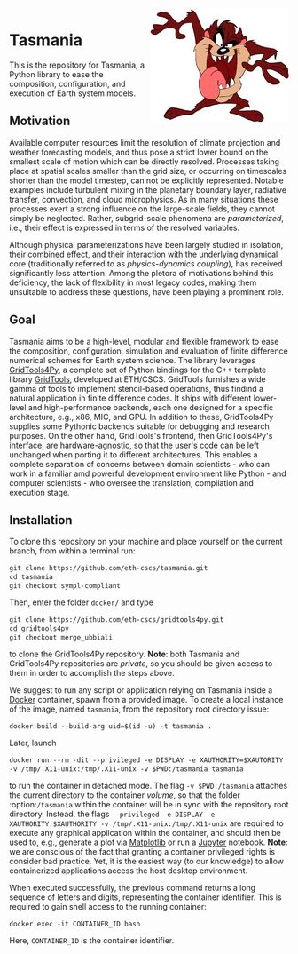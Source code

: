 <img align="right" src="taz.jpeg">

Tasmania
========

This is the repository for Tasmania, a Python library to ease the composition, configuration, and execution of Earth system models.

Motivation
----------

Available computer resources limit the resolution of climate projection and weather forecasting models, and thus pose a strict lower bound on the smallest scale of motion which can be directly resolved. Processes taking place at spatial scales smaller than the grid size, or occurring on timescales shorter than the model timestep, can not be explicitly represented. Notable examples include turbulent mixing in the planetary boundary layer, radiative transfer, convection, and cloud microphysics. As in many situations these processes exert a strong influence on the large-scale fields, they cannot simply be neglected. Rather, subgrid-scale phenomena are *parameterized*, i.e., their effect is expressed in terms of the resolved variables.

Although physical parameterizations have been largely studied in isolation, their combined effect, and their interaction with the underlying dynamical core (traditionally referred to as *physics-dynamics coupling*), has received significantly less attention. Among the pletora of motivations behind this deficiency, the lack of flexibility in most legacy codes, making them unsuitable to address these questions, have been playing a prominent role. 

Goal
----

Tasmania aims to be a high-level, modular and flexible framework to ease the composition, configuration, simulation and evaluation of finite difference numerical schemes for Earth system science. The library leverages [GridTools4Py](https://github.com/eth-cscs/gridtools4py), a complete set of Python bindings for the C++ template library [GridTools](https://github.com/eth-cscs/gridtools), developed at ETH/CSCS. GridTools furnishes a wide gamma of tools to implement stencil-based operations, thus findind a natural application in finite difference codes. It ships with different lower-level and high-performance backends, each one designed for a specific architecture, e.g., x86, MIC, and GPU. In addition to these, GridTools4Py supplies some Pythonic backends suitable for debugging and research purposes. On the other hand, GridTools's frontend, then GridTools4Py's interface, are hardware-agnostic, so that the user's code can be left unchanged when porting it to different architectures. This enables a complete separation of concerns between domain scientists - who can work in a familiar amd powerful development environment like Python - and computer scientists - who oversee the translation, compilation and execution stage. 

Installation
------------

To clone this repository on your machine and place yourself on the current branch, from within a terminal run:

	git clone https://github.com/eth-cscs/tasmania.git
	cd tasmania
	git checkout sympl-compliant

Then, enter the folder `docker/` and type

	git clone https://github.com/eth-cscs/gridtools4py.git
	cd gridtools4py
	git checkout merge_ubbiali

to clone the GridTools4Py repository. **Note**: both Tasmania and GridTools4Py repositories are *private*, so you should be given access to them in order to accomplish the steps above.

We suggest to run any script or application relying on Tasmania inside a [Docker](https://www.docker.com/) container, spawn from a provided image. To create a local instance of the image, named `tasmania`, from the repository root directory issue:

	docker build --build-arg uid=$(id -u) -t tasmania .

Later, launch

	docker run --rm -dit --privileged -e DISPLAY -e XAUTHORITY=$XAUTORITY -v /tmp/.X11-unix:/tmp/.X11-unix -v $PWD:/tasmania tasmania

to run the container in detached mode. The flag `-v $PWD:/tasmania` attaches the current directory to the container *volume*, so that the folder :option:`/tasmania` within the container will be in sync with the repository root directory. Instead, the flags `--privileged -e DISPLAY -e XAUTHORITY:$XAUTHORITY -v /tmp/.X11-unix:/tmp/.X11-unix` are required to execute any graphical application within the container, and should then be used to, e.g., generate a plot via [Matplotlib](https://matplotlib.org/) or run a [Jupyter](http://jupyter.org/) notebook. **Note**: we are conscious of the fact that granting a container privileged rights is consider bad practice. Yet, it is the easiest way (to our knowledge) to allow containerized applications access the host desktop environment.

When executed successfully, the previous command returns a long sequence of letters and digits, representing the container identifier. This is required to gain shell access to the running container:

	docker exec -it CONTAINER_ID bash

Here, `CONTAINER_ID` is the container identifier.
